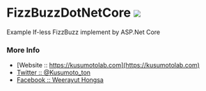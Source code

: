 # FizzBuzzDotNetCore ![](https://travis-ci.org/Kusumoto/FizzBuzzDotNetCore.svg?branch=master)
Example If-less FizzBuzz implement by ASP.Net Core

### More Info
* [Website :: https://kusumotolab.com](https://kusumotolab.com)
* [Twitter :: @Kusumoto_ton](https://twtter.com/kusumoto_ton)
* [Facebook :: Weerayut Hongsa](https://facebook.com/Azerdar.t.Kusumoto)
